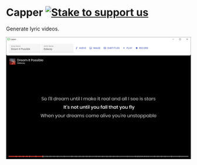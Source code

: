 # Capper [![Stake to support us](https://badge.devprotocol.xyz/0xB64A4F033e9C6c1b400ba082140E9EAB0EE1446F/descriptive)](https://stakes.social/0xB64A4F033e9C6c1b400ba082140E9EAB0EE1446F)

Generate lyric videos.

![Screenshot](assets/screenshot.png)
